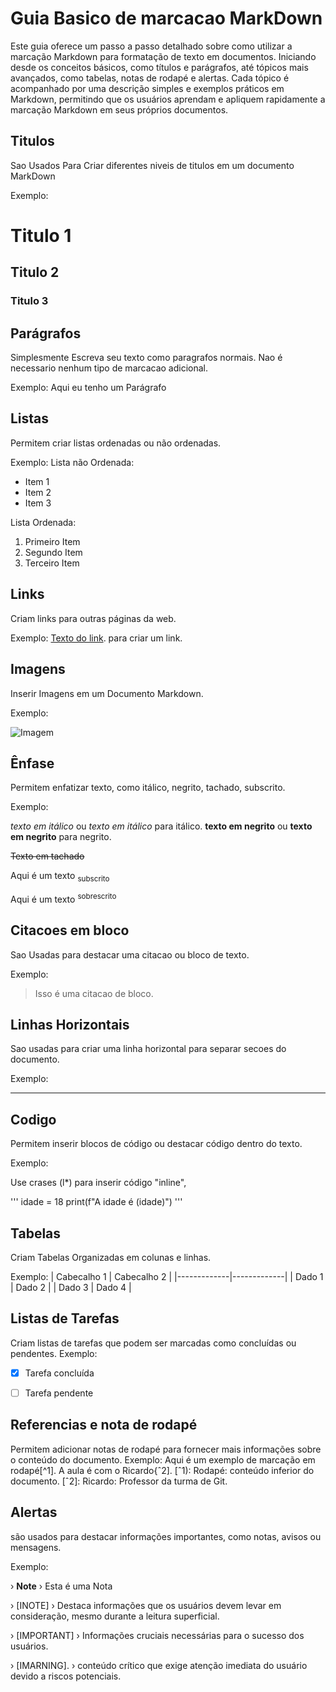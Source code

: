 # Guia Basico de marcacao MarkDown
Este guia oferece um passo a passo detalhado sobre como utilizar a marcação Markdown para
formatação de texto em documentos. Iniciando desde os conceitos básicos, como títulos e
parágrafos, até tópicos mais avançados, como tabelas, notas de rodapé e alertas. Cada tópico
é acompanhado por uma descrição simples e exemplos práticos em Markdown, permitindo que os
usuários aprendam e apliquem rapidamente a marcação Markdown em seus próprios documentos.

## Titulos 
Sao Usados Para Criar diferentes niveis de titulos em um documento MarkDown

Exemplo:
# Titulo 1
## Titulo 2
### Titulo 3



## Parágrafos
Simplesmente Escreva seu texto como paragrafos normais. Nao é necessario nenhum tipo de marcacao adicional.

Exemplo:
Aqui eu tenho um Parágrafo



## Listas
Permitem criar listas ordenadas ou não ordenadas.

Exemplo:
Lista não Ordenada:

* Item 1
* Item 2
* Item 3


Lista Ordenada:

1. Primeiro Item
2. Segundo Item
3. Terceiro Item


## Links
Criam links para outras páginas da web.

Exemplo:
[Texto do link](URL). para criar um link.


## Imagens
Inserir Imagens em um Documento Markdown.

Exemplo:

![Imagem](![enel](https://github.com/OttoMachado/atividade002-/assets/158228292/b49d91bc-ee31-4be8-8614-3b6e1c412286)
)


## Ênfase 

Permitem enfatizar texto, como itálico, negrito, tachado, subscrito.

Exemplo:

*texto em itálico* ou _texto em itálico_ para itálico. **texto em negrito** ou __texto em negrito__ para negrito.


~~Texto em tachado~~

Aqui é um texto <sub> subscrito </sub>

Aqui é um texto <sup> sobrescrito </sup>

## Citacoes em bloco
Sao Usadas para destacar uma citacao ou bloco de texto.

Exemplo:

> Isso é uma citacao de bloco.


## Linhas Horizontais
Sao usadas para criar uma linha horizontal para separar secoes do documento.

Exemplo:

---


## Codigo
Permitem inserir blocos de código ou destacar código dentro do texto.

Exemplo:

Use crases (l*) para inserir código "inline",

'''
idade = 18
print(f"A idade é (idade)")
'''


## Tabelas
Criam Tabelas Organizadas em colunas e linhas.

Exemplo:
| Cabecalho 1 | Cabecalho 2 |
|-------------|-------------|
| Dado 1      | Dado 2      |
| Dado 3      | Dado 4      |



## Listas de Tarefas

Criam listas de tarefas que podem ser marcadas como concluídas ou pendentes.
Exemplo:
- [x] Tarefa concluída
- [ ] Tarefa pendente


## Referencias e nota de rodapé

Permitem adicionar notas de rodapé para fornecer mais informações sobre o conteúdo do documento.
Exemplo:
Aqui é um exemplo de marcação em rodapé[^1].
A aula é com o Ricardo{ˆ2].
[ˆ1): Rodapé: conteúdo inferior do documento.
[ˆ2]: Ricardo: Professor da turma de Git.

## Alertas

são usados para destacar informações importantes, como notas, avisos ou mensagens.

Exemplo:

› **Note**
› Esta é uma Nota

› [INOTE]
› Destaca informações que os usuários devem levar em consideração, mesmo durante a leitura superficial.

› [IMPORTANT]
› Informações cruciais necessárias para o sucesso dos usuários.

› [IMARNING].
› conteúdo crítico que exige atenção imediata do usuário devido a riscos potenciais.















